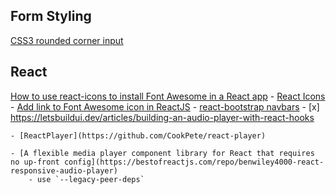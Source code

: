 ## Form Styling ##

[CSS3 rounded corner input](https://electrictoolbox.com/css3-rounded-corner-input/)


## React ## 
[How to use react-icons to install Font Awesome in a React app](https://www.freecodecamp.org/news/how-to-use-react-icons/)
    - [React Icons](https://react-icons.github.io/react-icons/)
    - [Add link to Font Awesome icon in ReactJS](https://stackoverflow.com/questions/57200956/add-link-to-font-awesome-icon-in-reactjs)
    - [react-bootstrap navbars](https://react-bootstrap.github.io/components/navbar/)
    - [x] https://letsbuildui.dev/articles/building-an-audio-player-with-react-hooks

    - [ReactPlayer](https://github.com/CookPete/react-player)
    
    - [A flexible media player component library for React that requires no up-front config](https://bestofreactjs.com/repo/benwiley4000-react-responsive-audio-player) 
        - use `--legacy-peer-deps`
